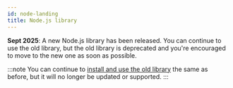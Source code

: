 ```yaml
---
id: node-landing
title: Node.js library
---
```


**Sept 2025**: A new Node.js library has been released. You can continue to use the old library, but the old library is deprecated and you're encouraged to move to the new one as soon as possible.

:::note
You can continue to [install and use the old library](c2pa-node/readme.md) the same as before, but it will no longer be updated or supported.
:::